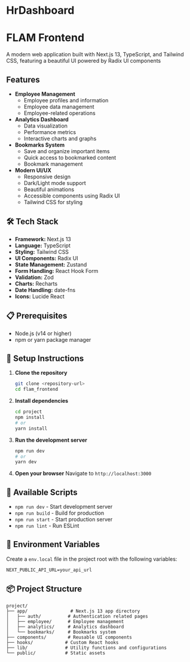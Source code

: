 # HrDashboard
# FLAM Frontend
A modern web application built with Next.js 13, TypeScript, and Tailwind CSS, featuring a beautiful UI powered by Radix UI components
## Features
- **Employee Management**
  - Employee profiles and information
  - Employee data management
  - Employee-related operations
- **Analytics Dashboard**
  - Data visualization
  - Performance metrics
  - Interactive charts and graphs
- **Bookmarks System**
  - Save and organize important items
  - Quick access to bookmarked content
  - Bookmark management
- **Modern UI/UX**
  - Responsive design
  - Dark/Light mode support
  - Beautiful animations
  - Accessible components using Radix UI
  - Tailwind CSS for styling
## 🛠️ Tech Stack
- **Framework:** Next.js 13
- **Language:** TypeScript
- **Styling:** Tailwind CSS
- **UI Components:** Radix UI
- **State Management:** Zustand
- **Form Handling:** React Hook Form
- **Validation:** Zod
- **Charts:** Recharts
- **Date Handling:** date-fns
- **Icons:** Lucide React
## 📋 Prerequisites
- Node.js (v14 or higher)
- npm or yarn package manager
## 🚀 Setup Instructions
1. **Clone the repository**
   ```bash
   git clone <repository-url>
   cd flam_frontend
   ```
2. **Install dependencies**
   ```bash
   cd project
   npm install
   # or
   yarn install
   ```
3. **Run the development server**
   ```bash
   npm run dev
   # or
   yarn dev
   ```
4. **Open your browser**
   Navigate to `http://localhost:3000`
## 📝 Available Scripts

- `npm run dev` - Start development server
- `npm run build` - Build for production
- `npm run start` - Start production server
- `npm run lint` - Run ESLint
## 🔧 Environment Variables
Create a `env.local` file in the project root with the following variables:
```env
NEXT_PUBLIC_API_URL=your_api_url
```
## 📦 Project Structure

```
project/
├── app/                # Next.js 13 app directory
│   ├── auth/          # Authentication related pages
│   ├── employee/      # Employee management
│   ├── analytics/     # Analytics dashboard
│   └── bookmarks/     # Bookmarks system
├── components/        # Reusable UI components
├── hooks/            # Custom React hooks
├── lib/              # Utility functions and configurations
└── public/           # Static assets
```


